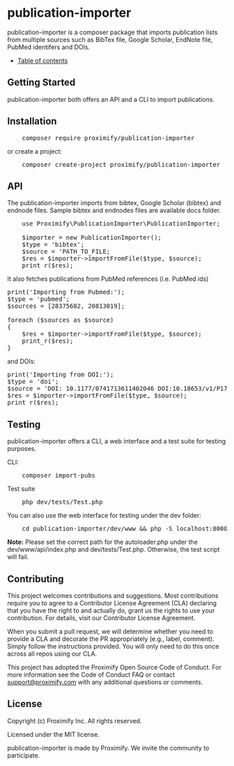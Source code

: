 # publication-importer

publication-importer is a composer package that imports publication lists from multiple sources such as BibTex file, Google Scholar, EndNote file, PubMed identifers and DOIs.

- [Table of contents](docs/toc.md)

## Getting Started
publication-importer both offers an API and a CLI to import publications.

## Installation

<pre>
    composer require proximify/publication-importer
</pre>

or create a project:

<pre>
    composer create-project proximify/publication-importer
</pre>

## API

The publication-importer imports from bibtex, Google Scholar (bibtex) and endnode files. Sample bibtex and endnodes files are available docs folder.

<pre>
    use Proximify\PublicationImporter\PublicationImporter;
    
    $importer = new PublicationImporter();
    $type = 'bibtex';
    $source = 'PATH_TO_FILE;
    $res = $importer->importFromFile($type, $source);
    print_r($res);
</pre>

It also fetches publications from PubMed references (i.e. PubMed ids)

<pre>
print('Importing from Pubmed:');
$type = 'pubmed';
$sources = [28375682, 20813019];

foreach ($sources as $source)
{   
    $res = $importer->importFromFile($type, $source);
    print_r($res);
}
</pre>

and DOIs:

<pre>
print('Importing from DOI:');
$type = 'doi';
$source = 'DOI: 10.1177/0741713611402046 DOI:10.18653/v1/P17-1152';
$res = $importer->importFromFile($type, $source);
print_r($res);
</pre>


## Testing
publication-importer offers a CLI, a web interface and a test suite for testing purposes.

CLI:
<pre>
    composer import-pubs
</pre>

Test suite

<pre>
    php dev/tests/Test.php
</pre>

You can also use the web interface for testing under the dev folder:

<pre>
    cd publication-importer/dev/www && php -S localhost:8000
</pre>

**Note:** Please set the correct path for the autoloader.php under the dev/www/api/index.php and dev/tests/Test.php. Otherwise, the test script will fail.


## Contributing
This project welcomes contributions and suggestions. Most contributions require you to agree to a Contributor License Agreement (CLA) declaring that you have the right to and actually do, grant us the rights to use your contribution. For details, visit our Contributor License Agreement.

When you submit a pull request, we will determine whether you need to provide a CLA and decorate the PR appropriately (e.g., label, comment). Simply follow the instructions provided. You will only need to do this once across all repos using our CLA.

This project has adopted the Proximify Open Source Code of Conduct. For more information see the Code of Conduct FAQ or contact support@proximify.com with any additional questions or comments.

## License
Copyright (c) Proximify Inc. All rights reserved.

Licensed under the MIT license.

publication-importer is made by Proximify. We invite the community to participate.